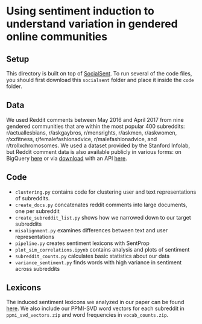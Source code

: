 # Using sentiment induction to understand variation in gendered online communities
## Setup
This directory is built on top of [SocialSent](https://github.com/williamleif/socialsent/tree/master/socialsent). To run several of the code files, you should first download this `socialsent` folder and place it inside the `code` folder. 
## Data
We used Reddit comments between May 2016 and April 2017 from nine gendered communities that are within the most popular 400 subreddits: r/actuallesbians, r/askgaybros, r/mensrights, r/askmen, r/askwomen, r/xxfitness, r/femalefashionadvice, r/malefashionadvice, and r/trollxchromosomes. We used a dataset provided by the Stanford Infolab, but Reddit comment data is also available publicly in various forms: on BigQuery [here](https://pushshift.io/using-bigquery-with-reddit-data/) or via [download](https://files.pushshift.io/reddit/) with an API [here](https://github.com/pushshift/api). 
## Code
- `clustering.py` contains code for clustering user and text representations of subreddits. 
- `create_docs.py` concatenates reddit comments into large documents, one per subreddit
- `create_subreddit_list.py` shows how we narrowed down to our target subreddits
- `misalignment.py` examines differences between text and user representations
- `pipeline.py` creates sentiment lexicons with SentProp
- `plot_sim_correlations.ipynb` contains analysis and plots of sentiment 
- `subreddit_counts.py` calculates basic statistics about our data
- `variance_sentiment.py` finds words with high variance in sentiment across subreddits
## Lexicons
The induced sentiment lexicons we analyzed in our paper can be found [here](https://github.com/lucy3/reddit-sent/tree/master/logs/socialsent_lexicons_ppmi_svd_top5000). We also include our PPMI-SVD word vectors for each subreddit in `ppmi_svd_vectors.zip` and word frequencies in `vocab_counts.zip`.

